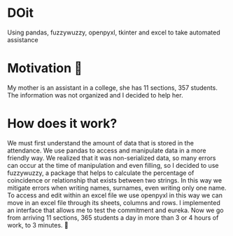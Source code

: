 # DOit
Using pandas, fuzzywuzzy, openpyxl, tkinter and excel to take automated assistance 
# Motivation 🌸
My mother is an assistant in a college, she has 11 sections, 357 students. The information was not organized and I decided to help her. 
# How does it work?
We must first understand the amount of data that is stored in the attendance.
We use pandas to access and manipulate data in a more friendly way.
We realized that it was non-serialized data, so many errors can occur at the time of manipulation and even filling, so I decided to use fuzzywuzzy, a package that helps to calculate the percentage of coincidence or relationship that exists between two strings. In this way we mitigate errors when writing names, surnames, even writing only one name.
To access and edit within an excel file we use openpyxl in this way we can move in an excel file through its sheets, columns and rows.
I implemented an interface that allows me to test the commitment and eureka.
Now we go from arriving 11 sections, 365 students a day in more than 3 or 4 hours of work, to 3 minutes. 🌸
